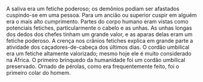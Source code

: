 ﻿A saliva era um fetiche poderoso; os demônios podiam ser afastados cuspindo-se em uma pessoa. Para um ancião ou superior cuspir em alguém era o mais alto cumprimento. Partes do corpo humano eram vistas como potenciais fetiches, particularmente o cabelo e as unhas. As unhas longas dos dedos dos chefes tinham um grande valor, e as aparas delas eram um fetiche poderoso. A crença nos crânios fetiches explica em grande parte a atividade dos caçadores-de-cabeça dos últimos dias. O cordão umbilical era um fetiche altamente valorizado; mesmo hoje ele é muito considerado na África. O primeiro brinquedo da humanidade foi um cordão umbilical preservado. Ornado de pérolas, como era frequentemente feito, foi o primeiro colar do homem.